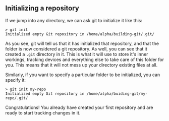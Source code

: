 ## Initializing a repository

If we jump into any directory, we can ask git to initialize it like this:

```console
> git init
Initialized empty Git repository in /home/alpha/building-git/.git/
```

As you see, git will tell us that it has initialized that repository, and that the folder is now considered a git repository. As well, you can see that it created a `.git` directory in it. This is what it will use to store it's inner workings, tracking devices and everything else to take care of this folder for you. This means that it will not mess up your directory existing files at all.

Similarly, if you want to specify a particular folder to be initialized, you can specify it:

```console
> git init my-repo
Initialized empty Git repository in /home/alpha/buiding-git/my-repo/.git/
```

Congratulations! You already have created your first repository and are ready to start tracking changes in it.

